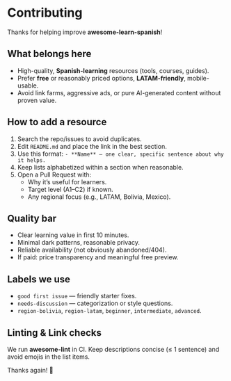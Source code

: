 # Contributing

Thanks for helping improve **awesome-learn-spanish**!

## What belongs here
- High-quality, **Spanish-learning** resources (tools, courses, guides).
- Prefer **free** or reasonably priced options, **LATAM-friendly**, mobile-usable.
- Avoid link farms, aggressive ads, or pure AI-generated content without proven value.

## How to add a resource
1. Search the repo/issues to avoid duplicates.
2. Edit `README.md` and place the link in the best section.
3. Use this format: `- **Name** — one clear, specific sentence about why it helps.`
4. Keep lists alphabetized within a section when reasonable.
5. Open a Pull Request with:
   - Why it’s useful for learners.
   - Target level (A1–C2) if known.
   - Any regional focus (e.g., LATAM, Bolivia, Mexico).

## Quality bar
- Clear learning value in first 10 minutes.
- Minimal dark patterns, reasonable privacy.
- Reliable availability (not obviously abandoned/404).
- If paid: price transparency and meaningful free preview.

## Labels we use
- `good first issue` — friendly starter fixes.
- `needs-discussion` — categorization or style questions.
- `region-bolivia`, `region-latam`, `beginner`, `intermediate`, `advanced`.

## Linting & Link checks
We run **awesome-lint** in CI. Keep descriptions concise (≤ 1 sentence) and avoid emojis in the list items.

Thanks again! 🙌
